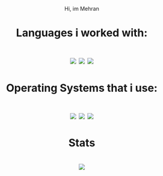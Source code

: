 <p align="center"> Hi, im Mehran </p>
<div align="center">

<h1> Languages i worked with: </h1>
  <h1>
    <img src="https://img.shields.io/badge/Python-white?logo=python" />
    <img src="https://img.shields.io/badge/C++-blue?logo=Cplusplus" />
    <img src="https://img.shields.io/badge/CSharp-blue?logo=C#" />
    </a>
  <h1> Operating Systems that i use:<h1>
    <img src="https://img.shields.io/badge/Fedora-black?logo=fedora&logoColor=blue" />
    </a>
    <img src="https://img.shields.io/badge/Windows%2010-black?logo=windows&logoColor=white" />
    <img src="https://img.shields.io/badge/Arch%20Linux-black?logo=Arch-linux&logoColor=blue" />
    </a>
  <h1> Stats <h1>
  <a href="https://github.com/MehranSpL">
    <img src="https://github-readme-stats.vercel.app/api?username=mehranspl&show_icons=true&theme=synthwave" />
